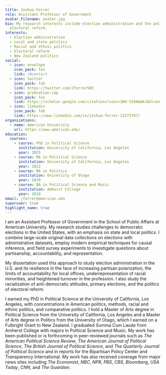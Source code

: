 ```yaml
---
title: Joshua Ferrer
role: Assistant Professor of Government
avatar_filename: avatar.jpg
bio: My research interests include election administration and the politics of
  electoral reform.
interests:
  - Election administration
  - Local and state politics
  - Racial and ethnic politics
  - Electoral reform
  - New Zealand politics
social:
  - icon: envelope
    icon_pack: fas
    link: /#contact
  - icon: twitter
    icon_pack: fab
    link: https://twitter.com/Jferrer505
  - icon: graduation-cap
    icon_pack: fas
    link: https://scholar.google.com/citations?user=3Wd-5I8AAAAJ&hl=en
  - icon: linkedin
    icon_pack: fab
    link: https://www.linkedin.com/in/joshua-ferrer-22273797/
organizations:
  - name: American University
    url: https://www.american.edu/
education:
  courses:
    - course: PhD in Political Science
      institution: University of California, Los Angeles
      year: 2025
    - course: MA in Political Science
      institution: University of California, Los Angeles
      year: 2022
    - course: MA in Politics
      institution: University of Otago
      year: 2020
    - course: BA in Political Science and Music
      institution: Amherst College
      year: 2018
email: jferrer@american.edu
superuser: true
highlight_name: true
---
```

I am an Assistant Professor of Government in the School of Public Affairs at American University. My research studies challenges to democratic elections in the United States, with an emphasis on state and local politics. I combine large-scale original data collections on elections with administrative datasets, employ modern empirical techniques for causal inference, and field survey experiments to investigate questions about partisanship, accountability, and representation.

My dissertation used this approach to study election administration in the U.S. and its resilience in the face of increasing partisan polarization, the limits of accountability for local offices, underrepresentation of racial minorities, and heightened turnover in the profession. I also study the racialization of anti-democratic attitudes, primary elections, and the politics of electoral reform.

I earned my PhD in Political Science at the University of California, Los Angeles, with concentrations in American politics, methods, racial and ethnic politics, and comparative politics. I hold a Master of Arts degree in Political Science from the University of California, Los Angeles and a Master of Arts degree in Politics from the University of Otago, which I earned on a Fulbright Grant to New Zealand. I graduated Summa Cum Laude from Amherst College with majors in Political Science and Music. My work has been published or is forthcoming in peer-reviewed journals such as *The American Political Science Review*, *The American Journal of Political Science*,  *The British Journal of Political Science*, and *The Quarterly Journal of Political Science* and in reports for the Bipartisan Policy Center and Transparency International. My work has also received coverage from major news sites including *The Economist*, *NBC*, *NPR*, *PBS*, *CBS*, *Bloomberg*, *USA Today*, *CNN*, and *The Guardian*.